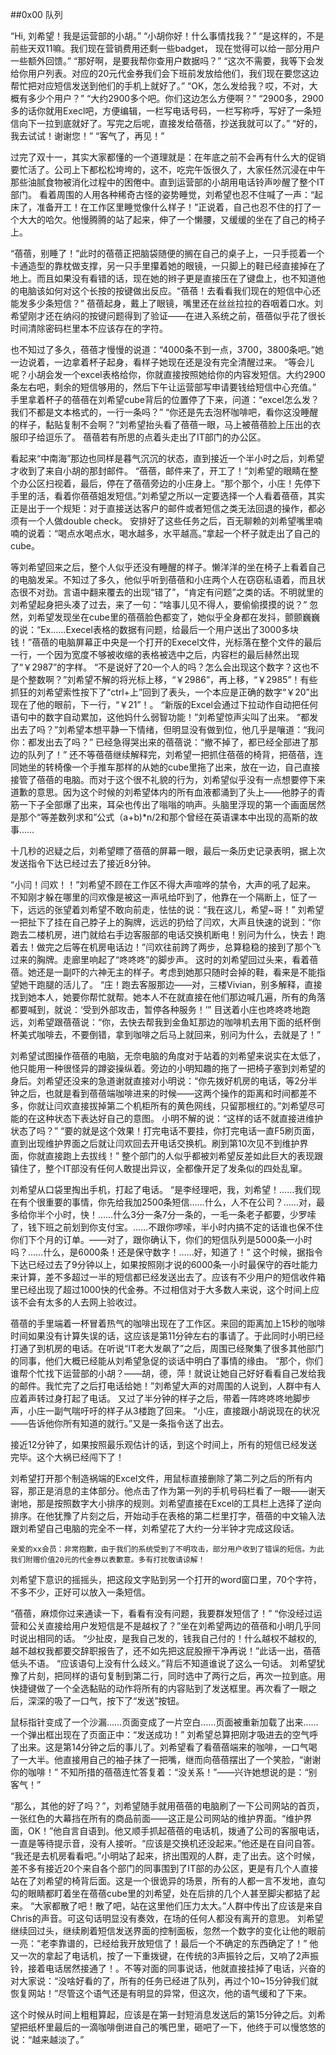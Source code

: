 ##0x00 队列

“Hi, 刘希望！我是运营部的小胡。” 
“小胡你好！什么事情找我？” 
“是这样的，不是前些天双11嘛。我们现在营销费用还剩一些badget， 现在觉得可以给一部分用户一些额外回馈。” 
“那好啊，是要我帮你查用户数据吗？” 
“这次不需要，我等下会发给你用户列表。对应的20元代金券我们会下班前发放给他们，我们现在要您这边帮忙把对应短信发送到他们的手机上就好了。” 
“OK，怎么发给我？哎，不对，大概有多少个用户？” 
“大约2900多个吧。你们这边怎么方便啊？” 
“2900多，2900多的话你就用Execl吧，方便编辑，一栏写电话号码，一栏写称呼，写好了一条短信向下一拉到底就好了。写完之后呢，直接发给蓓蓓，抄送我就可以了。” 
“好的，我去试试！谢谢您！” 
“客气了，再见！” 

过完了双十一，其实大家都懂的一个道理就是：在年底之前不会再有什么大的促销要忙活了。公司上下都松松垮垮的，这不，吃完午饭很久了，大家任然沉浸在中午那些油腻食物被消化过程中的困倦中。直到运营部的小胡用电话铃声吵醒了整个IT部门。 
看着周围的人用各种稀奇古怪的姿势睡觉，刘希望也忍不住喊了一声：“起床了，准备开工！在工作区里睡觉像什么样子！”正说着，自己也忍不住的打了一个大大的哈欠。他慢腾腾的站了起来，伸了一个懒腰，又缓缓的坐在了自己的椅子上。 

“蓓蓓，别睡了！”此时的蓓蓓正把脑袋随便的搁在自己的桌子上，一只手揽着一个卡通造型的靠枕做支撑，另一只手里攥着她的眼镜，一只脚上的鞋已经直接掉在了地上。而且如果没有看错的话，现在她的辫子更是直接压在了键盘上，也不知道他的电脑该如何对这个长按的按键做出反应。“蓓蓓！去看看我们现在的短信中心还能发多少条短信？” 
蓓蓓起身，戴上了眼镜，嘴里还在丝丝拉拉的吞咽着口水。刘希望刚才还在纳闷的按键问题得到了验证——在进入系统之前，蓓蓓似乎花了很长时间清除密码栏里本不应该存在的字符。 

也不知过了多久，蓓蓓才慢慢的说道：“4000条不到一点，3700，3800条吧。”她一边说着，一边拿着杯子起身，看样子她现在还是没有完全清醒过来。 
“等会儿呢？小胡会发一个excel表格给你，你就直接按照她给你的内容发短信。大约2900条左右吧，剩余的短信够用的，然后下午让运营部写申请要钱给短信中心充值。” 
手里拿着杯子的蓓蓓在刘希望cube背后的位置停了下来，问道：“excel怎么发？我们不都是文本格式的，一行一条吗？” 
“你还是先去泡杯咖啡吧，看你这没睡醒的样子，黏贴复制不会啊？”刘希望抬头看了蓓蓓一眼，马上被蓓蓓脸上压出的衣服印子给逗乐了。 
蓓蓓若有所思的点着头走出了IT部门的办公区。 

看起来“中南海”那边也同样是暮气沉沉的状态，直到接近一个半小时之后，刘希望才收到了来自小胡的那封邮件。 
“蓓蓓，邮件来了，开工了！”刘希望的眼睛在整个办公区扫视着，最后，停在了蓓蓓旁边的小庄身上。“那个那个，小庄！先停下手里的活，看着你蓓蓓姐发短信。”刘希望之所以一定要选择一个人看着蓓蓓，其实正是出于一个规矩：对于直接送达客户的邮件或者短信之类无法回退的操作，都必须有一个人做double check。 
安排好了这些任务之后，百无聊赖的刘希望嘴里喃喃的说着：“喝点水喝点水，喝水越多，水平越高。”拿起一个杯子就走出了自己的cube。 

等刘希望回来之后，整个人似乎还没有睡醒的样子。懒洋洋的坐在椅子上看着自己的电脑发呆。不知过了多久，他似乎听到蓓蓓和小庄两个人在窃窃私语着，而且状态很不对劲。言语中翻来覆去的出现“错了”，“肯定有问题”之类的话。不明就里的刘希望起身把头凑了过去，来了一句：“啥事儿见不得人，要偷偷摸摸的说？” 
忽然，刘希望发现坐在cube里的蓓蓓脸色都变了，她似乎全身都在发抖，颤颤巍巍的说：“Ex……Execel表格的数据有问题，给最后一个用户送出了3000多块钱！”蓓蓓的电脑屏幕正中央是一个打开的Execel文件，光标落在整个文件的最后一行，一个因为宽度不够被收缩的表格被选中之后，内容栏的最后赫然出现了“￥2987”的字样。 
“不是说好了20一个人的吗？怎么会出现这个数字？这也不是个整数啊？”刘希望不解的将光标上移，“￥2986”，再上移，“￥2985”！有些抓狂的刘希望索性按下了“ctrl+上”回到了表头，一个本应是正确的数字“￥20”出现在了他的眼前，下一行，“￥21”！。 
“新版的Excel会通过下拉动作自动把任何语句中的数字自动累加，这他妈什么弱智功能！”刘希望惊声尖叫了出来。 
“都发出去了吗？”刘希望本想平静一下情绪，但明显没有做到位，他几乎是嚷道：“我问你：都发出去了吗？” 
已经急得哭出来的蓓蓓说：“撤不掉了，都已经全部进了那边的队列了！” 
还不等蓓蓓继续解释完，刘希望一把抓住蓓蓓的椅背，把蓓蓓，连同她坐的转椅像一个手推车那样的从她的cube里拖了出来，放在一边，自己直接接管了蓓蓓的电脑。而对于这个很不礼貌的行为，刘希望似乎没有一点想要停下来道歉的意思。因为这个时候的刘希望体内的所有血液都涌到了头上——他脖子的青筋一下子全部爆了出来，耳朵也传出了嗡嗡的响声。头脑里浮现的第一个画面居然是那个“等差数列求和”公式（a+b)*n/2和那个曾经在英语课本中出现的高斯的故事…… 

十几秒的迟疑之后，刘希望瞟了蓓蓓的屏幕一眼，最后一条历史记录表明，据上次发送指令下达已经过去了接近8分钟。 

“小闫！闫欢！！”刘希望不顾在工作区不得大声喧哗的禁令，大声的吼了起来。 
不知刚才躲在哪里的闫欢像是被这一声吼给吓到了，他靠在一个隔断上，怔了一下，远远的张望着刘希望不敢向前走，怯怯的说：“我在这儿，希望~哥！” 
刘希望一把扯下了挂在自己脖子上的胸牌，远远的扔给了闫欢，大声且快速的说到：“你跑去二楼机房，进门就给右手边客服部的电话交换机断电！别问为什么，快去！跑着去！做完之后等在机房电话边！”闫欢往前跨了两步，总算稳稳的接到了那个飞过来的胸牌。走廊里响起了“咚咚咚”的脚步声。 
这时的刘希望回过头来，看着蓓蓓。她还是一副吓的六神无主的样子。考虑到她那只随时会掉的鞋，看来是不能指望她干跑腿的活儿了。 
“庄！跑去客服那边——对，三楼Vivian，别多解释，直接找到她本人，她要你帮忙就帮。她本人不在就直接在他们那边喊几遍，所有的角落都要喊到，就说：‘受到外部攻击，暂停各种服务！’” 
目送着小庄也咚咚咚地跑远，刘希望跟蓓蓓说：“你，去快去帮我到金鱼缸那边的咖啡机去用下面的纸杯倒杯美式咖啡去，不要倒错，拿到咖啡之后马上就回来，别问为什么，去就是了！” 

刘希望试图操作蓓蓓的电脑，无奈电脑的角度对于站着的刘希望来说实在太低了，他只能用一种很怪异的蹲姿操纵着。旁边的小明知趣的拖了一把椅子塞到刘希望的身后。刘希望还没来的急道谢就直接对小明说：“你先拨好机房的电话，等2分半钟之后，也就是看到蓓蓓端咖啡进来的时候——这两个操作的距离和时间都差不多，你就让闫欢直接拔掉第二个机柜所有的黄色网线，只留那根红的。”刘希望尽可能的在这种状态下表达好自己的意图。 
小明不解的说：“这样的话不就直接进维护状态了吗？” 
“要的就是这个效果！打完电话不要挂，你打完电话一直F5刷页面，直到出现维护界面之后就让闫欢回去开电话交换机。刷到第10次见不到维护界面，你就直接跑上去拔线！” 
整个部门的人似乎都被刘希望反差如此巨大的表现跟镇住了，整个IT部没有任何人敢提出异议，全都像开足了发条似的四处乱窜。 

刘希望从口袋里掏出手机，打起了电话。 
“是李经理吧，我，刘希望！……我们现在有个很重要的事情，你先给我加2500条短信……什么，人不在公司？……对，最多给你半个小时，快！……什么3分一条7分一条的，一毛一条老子都要，少罗嗦了，钱下班之前划到你支付宝。……不跟你啰嗦，半小时内搞不定的话谁也保不住你们下个月的订单。——对了，跟你确认下，你们的短信队列是5000条一小时吗？……什么，是6000条！还是保守数字！……好，知道了！” 
这个时候，据指令下达已经过去了9分钟以上，如果按照刚才说的6000条一小时最保守的吞吐能力来计算，差不多超过一半的短信都已经发送出去了。应该有不少用户的短信收件箱里已经出现了超过1000快的代金券。不过相信对于大多数人来说，这个时间上应该不会有太多的人去网上验收过。 

蓓蓓的手里端着一杯冒着热气的咖啡出现在了工作区。来回的距离加上15秒的咖啡时间如果没有计算失误的话，这应该是第11分钟左右的事请了。于此同时小明已经打通了到机房的电话。在听说“IT老大发飙了”之后，周围已经聚集了很多其他部门的同事，他们大概已经能从刘希望急促的谈话中明白了事情的缘由。 
“那个，你们谁帮个忙找下运营部的小胡？——胡，德，萍！就说让她自己好好看看自己发给我的邮件。我忙完了之后打电话给她！”刘希望大声的对周围的人说到，人群中有人应着声转过身打起了电话。 
又过了半分钟的样子之后，带着一阵咚咚咚地脚步声，小庄一副气喘吁吁的样子从3楼跑了回来。 
“小庄，直接跟小胡说现在的状况——告诉他你所有知道的就行。”又是一条指令送了出去。 

接近12分钟了，如果按照最乐观估计的话，到这个时间上，所有的短信已经发送完毕。这个大祸已经闯下了！ 

刘希望打开那个制造祸端的Excel文件，用鼠标直接删除了第二列之后的所有内容，那正是消息的主体部分。他点击了作为第一列的手机号码栏看了一眼——谢天谢地，那是按照数字大小排序的规则。刘希望直接在Excel的工具栏上选择了逆向排序。在他犹豫了片刻之后，开始动手在表格的第二栏里打字，蓓蓓的中文输入法跟刘希望自己电脑的完全不一样，刘希望花了大约一分半钟才完成这段话。 

	亲爱的xx会员：非常抱歉，由于我们的系统受到了不明攻击，部分用户收到了错误的短信。为此我们附赠价值20元的代金券以表歉意。多有打扰敬请谅解！

刘希望下意识的摇摇头，把这段文字贴到另一个打开的word窗口里，70个字符，不多不少，正好可以放入一条短信。 

“蓓蓓，麻烦你过来通读一下，看看有没有问题，我要群发短信了！” 
“你没经过运营和公关直接给用户发短信是不是越权了？”坐在刘希望两边的蓓蓓和小明几乎同时说出相同的话。 
“少扯皮，是我自己发的，钱我自己付的！什么越权不越权的,越不越权我都要交辞职报告了，还不如先把这屁股擦干净再说！”此话一出，蓓蓓低头不语。 
“应该语句上没有什么歧义。”背后不知道谁说了这么一句话。 
刘希望犹豫了片刻，把同样的语句复制到第二行，同时选中了两行之后，再次一拉到底。用快捷键做了一个全选黏贴的动作将所有的内容贴到了发送框里。再次看了一眼之后，深深的吸了一口气，按下了“发送”按钮。 

鼠标指针变成了一个沙漏……页面变成了一片空白……页面被重新加载了出来……一个弹出框出现在了页面正中：“发送成功！” 
刘希望总算把刚才吸进去的空气呼了出来。这是第14分钟之后的事儿了。刘希望看了看蓓蓓端来的咖啡，一口气喝了一大半。他直接用自己的袖子抹了一把嘴，继而向蓓蓓摆出了一个笑脸，“谢谢你的咖啡！” 
不知所措的蓓蓓连忙答复着：“没关系！”——兴许她想说的是：“别客气！” 

“那么，其他的好了吗？”，刘希望随手就用蓓蓓的电脑刷了一下公司网站的首页，一张红色的大幕挡在所有的商品前面——这正是公司网站的维护界面。“维护界面，OK！”他自言自语到。他又顺手抓起蓓蓓的电话机，拨通了公司的客服电话，一直是等待提示音，没有人接听。“应该是交换机还没起来。”他还是在自问自答。 
“我还是去机房看看吧。”小明站了起来，挤出围观的人群，走了出去。这个时候，差不多有接近20个来自各个部门的同事围到了IT部的办公区，更是有几个人直接站在了刘希望的椅背后面。这是一个很诡异的场景，所有的人都一言不发地，直勾勾的眼睛都盯着坐在蓓蓓cube里的刘希望，处在后排的几个人甚至脚尖都掂了起来。 
“大家都散了吧！散了吧，站在这里他们压力太大。”人群中传出了应该是来自Chris的声音。可这句话明显没有奏效，在场的任何人都没有离开的意思。 
刘希望继续回过头，继续刷着短信发送界面的控制面板，忽然一个数字的变化让他的眼前一亮：“老李靠谱的，已经给我开放短信了！最后一个不确定的东西确定了！” 他又一次的拿起了电话机，按了一下重拨键，在传统的3声振铃之后，又响了2声振铃，接着电话居然接通了！。不等对面的同事说话，他就直接挂掉了电话，兴奋的对大家说：“没啥好看的了，所有的任务已经进了队列，再过个10~15分钟我们就恢复网站！”尽管这个语气还是有明显的异常，但这次，他的语气缓和了下来。 

这个时候从时间上粗粗算起，应该是在第一封短消息发送后的第15分钟之后。刘希望把纸杯里最后的一滴咖啡倒进自己的嘴巴里，砸吧了一下，他终于可以慢悠悠的说：“越来越淡了。” 
